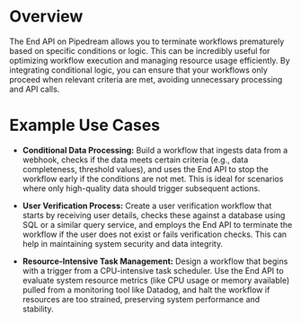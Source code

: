 # Overview

The End API on Pipedream allows you to terminate workflows prematurely based on specific conditions or logic. This can be incredibly useful for optimizing workflow execution and managing resource usage efficiently. By integrating conditional logic, you can ensure that your workflows only proceed when relevant criteria are met, avoiding unnecessary processing and API calls.

# Example Use Cases

- **Conditional Data Processing:** Build a workflow that ingests data from a webhook, checks if the data meets certain criteria (e.g., data completeness, threshold values), and uses the End API to stop the workflow early if the conditions are not met. This is ideal for scenarios where only high-quality data should trigger subsequent actions.

- **User Verification Process:** Create a user verification workflow that starts by receiving user details, checks these against a database using SQL or a similar query service, and employs the End API to terminate the workflow if the user does not exist or fails verification checks. This can help in maintaining system security and data integrity.

- **Resource-Intensive Task Management:** Design a workflow that begins with a trigger from a CPU-intensive task scheduler. Use the End API to evaluate system resource metrics (like CPU usage or memory available) pulled from a monitoring tool like Datadog, and halt the workflow if resources are too strained, preserving system performance and stability.
